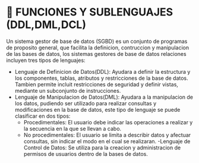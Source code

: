 # 🧱 FUNCIONES Y SUBLENGUAJES (DDL,DML,DCL)
Un sistema gestor de base de datos (SGBD) es un conjunto de programas de proposito general, que facilita la definicion, contruccion y manipulacion de las bases de datos, los sistemas gestores de base de datos relaciones incluyen tres tipos de lenguajes: 
- Lenguaje de Definicion de Datos(DDL): Ayudara a definir la estructura y los componentes, tablas, atributos y restricciones de la base de datos. Tambien permite incluit restricciones de seguridad y definir vistas, mediante un subconjunto de instrucciones.
- Lenguaje de Manipulacion de Datos(DML): Ayudara a la manipulacion de los datos, pudiendo ser utilizado para realizar consultas y modificaciones en la base de datos, este tipo de lenguaje se puede clasificar en dos tipos:
  - Procedimentales: El usuario debe indicar las operaciones a realizar y la secuencia en la que se llevan a cabo.
  - No procedimentales: El usuario se limita a describir datos y afectuar consultas, sin indicar el modo en el cual se realizaran.
-Lenguaje de Control de Datos: Se utiliza para la creacion y administracion de permisos de usuarios dentro de la bases de datos.


